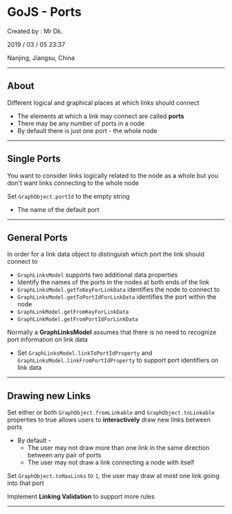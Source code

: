 # GoJS - Ports

Created by : Mr Dk.

2019 / 03 / 05 23:37

Nanjing, Jiangsu, China

---

## About

Different logical and graphical places at which links should connect

*  The elements at which a link may connect are called __ports__
*  There may be any number of ports in a node
* By default there is just one port - the whole node

---

## Single Ports

You want to consider links logically related to the node as a whole but you don't want links
connecting to the whole node

Set `GraphObject.portId` to the empty string

* The name of the default port

---

## General Ports

In order for a link data object to distinguish which port the link should connect to

* `GraphLinksModel` supports two additional data properties
* Identify the names of the ports in the nodes at both ends of the link
* `GraphLinksModel.getToKeyForLinkData` identifies the node to connect to
* `GraphLinksModel.getToPortIdForLinkData` identifies the port within the node
* `GraphLinkModel.getFromKeyForLinkData`
* `GraphLinkModel.getFromPortIdForLinkData`

Normally a __GraphLinksModel__ assumes that there is no need to recognize port information on link data

* Set `GraphLinksModel.linkToPortIdProperty` and `GraphLinksModel.linkFromPortIdProperty` to support port identifiers on link data

---

## Drawing new Links

Set either or both `GraphObject.fromLinkable` and `GraphObject.toLinkable` properties to true allows users to __interactively__ draw new links between ports

* By default - 
  * The user may not draw more than one link in the same direction between any pair of ports
  * The user may not draw a link connecting a node with itself

Set `GraphObject.toMaxLinks` to `1`, the user may draw at most one link going into that port

Implement __Linking Validation__ to support more rules

---

